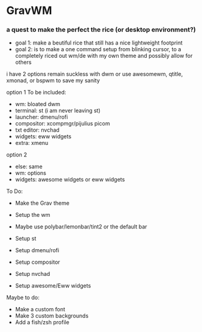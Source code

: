 # GravWM
### a quest to make the perfect the rice (or desktop environment?)


- goal 1: make a beutiful rice that still has a nice lightweight footprint
- goal 2: is to make a one command setup from blinking cursor, to a completely riced out wm/de with my own theme and possibly allow for others
 
i have 2 options
remain suckless with dwm or
use awesomewm, qtitle, xmonad, or bspwm to save my sanity

option 1
To be included:
- wm: bloated dwm
- terminal: st (i am never leaving st)
- launcher: dmenu/rofi
- compositor: xcompmgr/pijulius picom
- txt editor: nvchad
- widgets: eww widgets
- extra: xmenu

option 2
- else: same
- wm: options
- widgets: awesome widgets or eww widgets
 
To Do:
- Make the Grav theme
- Setup the wm
- Maybe use polybar/lemonbar/tint2 or the default bar
- Setup st 
- Setup dmenu/rofi
- Setup compositor

- Setup nvchad
- Setup awesome/Eww widgets

Maybe to do:
- Make a custom font
- Make 3 custom backgrounds
- Add a fish/zsh profile
